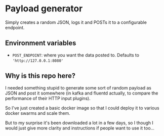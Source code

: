 # Payload generator

Simply creates a random JSON, logs it and POSTs it to a configurable endpoint.

## Environment variables

- `POST_ENDPOINT`: where you want the data posted to. Defaults to `'http://127.0.0.1:8080'`

## Why is this repo here?

I needed something stupid to generate some sort of random payload as JSON and post it somewhere
(in kafka and fluentd actually, to compare the performance of their HTTP input plugins).

So I've just created a basic docker image so that I could deploy it to various docker swarms and scale them.

But to my surprise it's been downloaded a lot in a few days,
so I though I would just give more clarity and instructions if people want to use it too...
